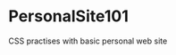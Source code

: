 # PersonalSite101
CSS practises with basic personal web site

<a src="https://github.com/dogukanuykun/PersonalSite101/blob/main/theme.png?raw=true" />
